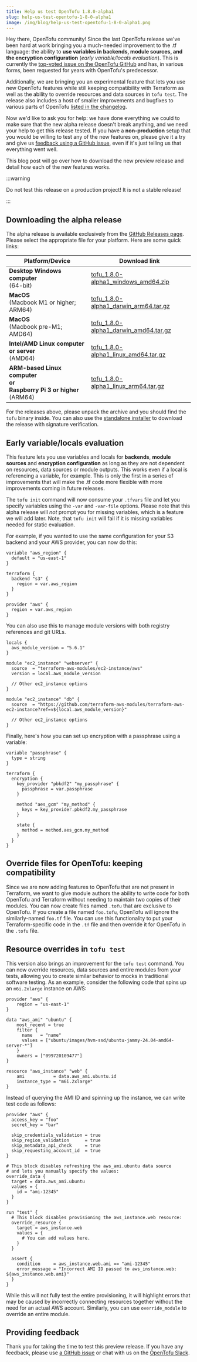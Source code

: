 ```yaml
---
title: Help us test OpenTofu 1.8.0-alpha1
slug: help-us-test-opentofu-1-8-0-alpha1
image: /img/blog/help-us-test-opentofu-1-8-0-alpha1.png
---
```


Hey there, OpenTofu community! Since the last OpenTofu release we've been hard at work bringing you a much-needed improvement to the .tf language: the ability to **use variables in backends, module sources, and the encryption configuration** (*early variable/locals evaluation*). This is currently the [top-voted issue on the OpenTofu GitHub](https://github.com/opentofu/opentofu/issues/1496) and has, in various forms, been requested for years with OpenTofu's predecessor.

Additionally, we are bringing you an experimental feature that lets you use new OpenTofu features while still keeping compatibility with Terraform as well as the ability to override resources and data sources in `tofu test`. The release also includes a host of smaller improvements and bugfixes to various parts of OpenTofu [listed in the changelog](https://github.com/opentofu/opentofu/blob/main/CHANGELOG.md). 

Now we'd like to ask you for help: we have done everything we could to make sure that the new alpha release doesn't break anything, and we need your help to get this release tested. If you have a **non-production** setup that you would be willing to test any of the new features on, please give it a try and give us [feedback using a GitHub issue](https://github.com/opentofu/opentofu/issues/new/choose), even if it's just telling us that everything went well.

This blog post will go over how to download the new preview release and detail how each of the new features works.

:::warning

Do not test this release on a production project! It is not a stable release!

:::


## Downloading the alpha release

The alpha release is available exclusively from the [GitHub Releases page](https://github.com/opentofu/opentofu/releases/tag/v1.8.0-alpha1). Please select the appropriate file for your platform. Here are some quick links:

| Platform/Device                                                                 | Download link                                                                                                                                       |
|---------------------------------------------------------------------------------|-----------------------------------------------------------------------------------------------------------------------------------------------------|
| **Desktop Windows computer**<br />(64-bit)                                      | [tofu_1.8.0-alpha1_windows_amd64.zip](https://github.com/opentofu/opentofu/releases/download/v1.7.0-alpha1/tofu_1.7.0-alpha1_windows_amd64.zip)     |
| **MacOS**<br />(Macbook M1 or higher; ARM64)                                    | [tofu_1.8.0-alpha1_darwin_arm64.tar.gz](https://github.com/opentofu/opentofu/releases/download/v1.7.0-alpha1/tofu_1.7.0-alpha1_darwin_arm64.tar.gz) |
| **MacOS**<br />(Macbook pre-M1; AMD64)                                          | [tofu_1.8.0-alpha1_darwin_amd64.tar.gz](https://github.com/opentofu/opentofu/releases/download/v1.7.0-alpha1/tofu_1.7.0-alpha1_darwin_amd64.tar.gz) |
| **Intel/AMD Linux computer or server**<br />(AMD64)                             | [tofu_1.8.0-alpha1_linux_amd64.tar.gz](https://github.com/opentofu/opentofu/releases/download/v1.7.0-alpha1/tofu_1.7.0-alpha1_linux_amd64.tar.gz)   |
| **ARM-based Linux computer<br />or<br />Raspberry Pi 3 or higher**<br />(ARM64) | [tofu_1.8.0-alpha1_linux_arm64.tar.gz](https://github.com/opentofu/opentofu/releases/download/v1.7.0-alpha1/tofu_1.7.0-alpha1_linux_arm64.tar.gz)   |

For the releases above, please unpack the archive and you should find the `tofu` binary inside. You can also use the [standalone installer](https://opentofu.org/docs/intro/install/standalone/) to download the release with signature verification.

## Early variable/locals evaluation

This feature lets you use variables and locals for **backends**, **module sources** and **encryption configuration** as long as they are not dependent on resources, data sources or module outputs. This works even if a local is referencing a variable, for example. This is only the first in a series of improvements that will make the .tf code more flexible with more improvements coming in future releases.

The `tofu init` command will now consume your `.tfvars` file and let you specify variables using the `-var` and `-var-file` options. Please note that this alpha release will *not* prompt you for missing variables, which is a feature we will add later. Note, that `tofu init` will fail if it is missing variables needed for static evaluation.

For example, if you wanted to use the same configuration for your S3 backend and your AWS provider, you can now do this:

```hcl
variable "aws_region" {
  default = "us-east-1"
}

terraform {
  backend "s3" {
    region = var.aws_region
  }
}

provider "aws" {
  region = var.aws_region
}
```

You can also use this to manage module versions with both registry references and git URLs.

```hcl
locals {
  aws_module_version = "5.6.1"
}

module "ec2_instance" "webserver" {
  source  = "terraform-aws-modules/ec2-instance/aws"
  version = local.aws_module_version

  // Other ec2_instance options
}

module "ec2_instance" "db" {
  source  = "https://github.com/terraform-aws-modules/terraform-aws-ec2-instance?ref=v${local.aws_module_version}"

  // Other ec2_instance options
}
```

Finally, here's how you can set up encryption with a passphrase using a variable:

```hcl
variable "passphrase" {
  type = string
}

terraform {
  encryption {
    key_provider "pbkdf2" "my_passphrase" {
      passphrase = var.passphrase
    }

    method "aes_gcm" "my_method" {
      keys = key_provider.pbkdf2.my_passphrase
    }

    state {
      method = method.aes_gcm.my_method
    }
  }
}
```

## Override files for OpenTofu: keeping compatibility

Since we are now adding features to OpenTofu that are not present in Terraform, we want to give module authors the ability to write code for both OpenTofu and Terraform without needing to maintain two copies of their modules. You can now create files named `.tofu` that are exclusive to OpenTofu. If you create a file named `foo.tofu`, OpenTofu will ignore the similarly-named `foo.tf` file. You can use this functionality to put your Terraform-specific code in the `.tf` file and then override it for OpenTofu in the `.tofu` file.

## Resource overrides in `tofu test`

This version also brings an improvement for the `tofu test` command. You can now override resources, data sources and entire modules from your tests, allowing you to create similar behavior to mocks in traditional software testing. As an example, consider the following code that spins up an `m6i.2xlarge` instance on AWS:

```hcl
provider "aws" {
    region = "us-east-1"
}

data "aws_ami" "ubuntu" {
    most_recent = true
    filter {
      name   = "name"
      values = ["ubuntu/images/hvm-ssd/ubuntu-jammy-24.04-amd64-server-*"]
    }
    owners = ["099720109477"]
}

resource "aws_instance" "web" {
    ami           = data.aws_ami.ubuntu.id
    instance_type = "m6i.2xlarge"
}
```

Instead of querying the AMI ID and spinning up the instance, we can write test code as follows:

```hcl
provider "aws" {
  access_key = "foo"
  secret_key = "bar"

  skip_credentials_validation = true
  skip_region_validation      = true
  skip_metadata_api_check     = true
  skip_requesting_account_id  = true
}

# This block disables refreshing the aws_ami.ubuntu data source
# and lets you manually specify the values:
override_data {
  target = data.aws_ami.ubuntu
  values = {
    id = "ami-12345"
  }
}

run "test" {
  # This block disables provisioning the aws_instance.web resource:
  override_resource {
    target = aws_instance.web
    values = {
      # You can add values here.
    }
  }

  assert {
    condition     = aws_instance.web.ami == "ami-12345"
    error_message = "Incorrect AMI ID passed to aws_instance.web: ${aws_instance.web.ami}"
  }
}
```

While this will not fully test the entire provisioning, it will highlight errors that may be caused by incorrectly connecting resources together without the need for an actual AWS account. Similarly, you can use `override_module` to override an entire module.

## Providing feedback

Thank you for taking the time to test this preview release. If you have any feedback, please use [a GitHub issue](https://github.com/opentofu/opentofu/issues/new/choose) or chat with us on the [OpenTofu Slack](https://opentofu.org/slack/).

